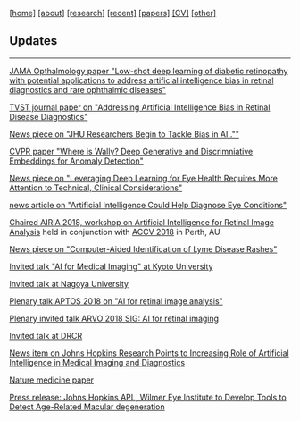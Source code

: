 [[home]](./index.html)
[[about]](./about.html)
[[research]](./research.html)
[[recent]](./news.html)
[[papers]](./papers.html)
[[CV]](./cv.html)
[[other]](./other.html)


## Updates
---

[JAMA Opthalmology paper "Low-shot deep learning of diabetic retinopathy with potential applications to address artificial intelligence bias in retinal diagnostics and rare ophthalmic diseases"](https://jamanetwork.com/journals/jamaophthalmology/article-abstract/2770184)

[TVST journal paper on "Addressing Artificial Intelligence Bias in Retinal Disease Diagnostics"](https://arxiv.org/pdf/2004.13515.pdf)

[News piece on "JHU Researchers Begin to Tackle Bias in AI..""](https://www.jhuapl.edu/PressRelease/200218)

[CVPR paper "Where is Wally? Deep Generative and Discrimniative Embeddings for Anomaly Detection"](http://openaccess.thecvf.com/content_CVPR_2019/html/Burlina_Wheres_Wally_Now_Deep_Generative_and_Discriminative_Embeddings_for_Novelty_CVPR_2019_paper.html)

[News piece on "Leveraging Deep Learning for Eye Health Requires More Attention to Technical, Clinical Considerations"](https://www.jhuapl.edu/PressRelease/190620)

[news article on "Artificial Intelligence Could Help Diagnose Eye Conditions"](https://www.hopkinsmedicine.org/news/articles/artificial-intelligence-could-help-diagnose-eye-conditions)


[Chaired AIRIA 2018, workshop on Artificial Intelligence for Retinal Image Analysis](https://resvirtualis.github.io/airia2018/) held in conjunction with [ACCV 2018](http://accv2018.net) in Perth, AU.

[News piece on "Computer-Aided Identification of Lyme Disease Rashes"](https://www.hopkinsmedicine.org/news/articles/computer-aided-identification-of-lyme-disease-rashes)

[Invited talk "AI for Medical Imaging" at Kyoto University](https://www.kyoto-u.ac.jp/en/)

[Invited talk at Nagoya University](http://en.nagoya-u.ac.jp)


[Plenary talk APTOS 2018 on "AI for retinal image analysis"](http://2018.asiateleophth.org/invited-faculty/)  

[Plenary invited talk ARVO 2018 SIG: AI for retinal imaging](https://www.arvo.org/annual-meeting/program/special-interest-group-meetings/)

[Invited talk at DRCR](https://public.jaeb.org/drcrnet)

[News item on Johns Hopkins Research Points to Increasing Role of Artificial Intelligence in Medical Imaging and Diagnostics](https://www.jhuapl.edu/PressRelease/180628	)

[Nature medicine paper](https://www.nature.com/articles/s41591-018-0029-3)

[Press release: Johns Hopkins APL, Wilmer Eye Institute to Develop Tools to Detect Age-Related Macular degeneration](https://www.jhuapl.edu/PressRelease/150901)

